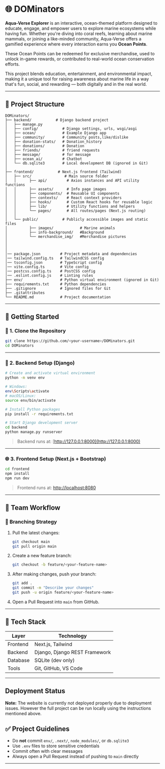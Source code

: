 # 🌐 DOMinators

**Aqua-Verse Explorer** is an interactive, ocean-themed platform designed to educate, engage, and empower users to explore marine ecosystems while having fun. Whether you're diving into coral reefs, learning about marine mammals, or joining a like-minded community, Aqua-Verse offers a gamified experience where every interaction earns you **Ocean Points**.

These Ocean Points can be redeemed for exclusive merchandise, used to unlock in-game rewards, or contributed to real-world ocean conservation efforts.

This project blends education, entertainment, and environmental impact, making it a unique tool for raising awareness about marine life in a way that's fun, social, and rewarding — both digitally and in the real world.

---

## 📁 Project Structure

```
DOMinators/
├── backend/           # Django backend project
│   ├── manage.py
│   ├── config/           # Django settings, urls, wsgi/asgi
│   ├── ocean/            # Example Django app
│   ├── community/        # Community posts,like/dislike  
│   ├── donation-stats/   # Donation_history
│   ├── donations/        # Donation
│   ├── friends/          # friend requests
│   ├── message/          # for message
│   ├── ocean_ai/         # Chatbot        
│   └── db.sqlite3        # Local development DB (ignored in Git)
│
├── frontend/           # Next.js frontend (Tailwind)
│   ├── src/               # Main source folder
│   │      ├── api/         # Axios instances and API utility functions      
│   │      ├── assets/      # Info page images
│   │      ├── components/  # Reusable UI components
│   │      ├── contexts/    # React context providers
│   │      ├── hooks/       # Custom React hooks for reusable logic
│   │      ├── lib/         # Utility functions and helpers
│   │      └── pages/       # All routes/pages (Next.js routing)
│   │
│   └── public/           # Publicly accessible images and static files
│          ├── images/            # Marine animals
│          ├── info-background/   #Background
│          └── merchandise_img/   #Merchandise pictures
│          
│           
│   
│── package.json         # Project metadata and dependencies
│── tailwind.config.ts   # TailwindCSS config
│── tsconfig.json        # TypeScript config
│── vite.config.ts       # Vite config
│── postcss.config.ts    # PostCSS config
│── .eslint.config.js    # Linting rules
├── env/                 # Python virtual environment (ignored in Git)
├── requirements.txt     # Python dependencies
├── .gitignore           # Ignored files for Git 
├── .gitattributes
└── README.md            # Project documentation
```

---

## 🚀 Getting Started

### 🔧 1. Clone the Repository

```bash
git clone https://github.com/<your-username>/DOMinators.git
cd DOMinators
```

---

### 🐍 2. Backend Setup (Django)

```bash
# Create and activate virtual environment
python -m venv env

# Windows:
env\Scripts\activate
# macOS/Linux:
source env/bin/activate

# Install Python packages
pip install -r requirements.txt

# Start Django development server
cd backend
python manage.py runserver
```

> Backend runs at: [http://127.0.0.1:8000](http://127.0.0.1:8000)

---

### 🌐 3. Frontend Setup (Next.js + Bootstrap)

```bash
cd frontend
npm install
npm run dev
```

> Frontend runs at: [http://localhost:8080](http://localhost:8080)

---

## 👥 Team Workflow

### 🌳 Branching Strategy

1. Pull the latest changes:

   ```bash
   git checkout main
   git pull origin main
   ```

2. Create a new feature branch:

   ```bash
   git checkout -b feature/<your-feature-name>
   ```

3. After making changes, push your branch:

   ```bash
   git add .
   git commit -m "Describe your changes"
   git push -u origin feature/<your-feature-name>
   ```

4. Open a Pull Request into `main` from GitHub.

---

## 🧰 Tech Stack

| Layer    | Technology                    |
| -------- | ----------------------------- |
| Frontend | Next.js, Tailwind     |
| Backend  | Django, Django REST Framework |
| Database | SQLite (dev only)             |
| Tools    | Git, GitHub, VS Code          |

---

## Deployment Status
**Note:** The website is currently not deployed properly due to deployment issues. However the full project can be run locally using the instructions mentioned above.

## ✅ Project Guidelines

* Do **not** commit `env/`, `.next/`, `node_modules/`, or `db.sqlite3`
* Use `.env` files to store sensitive credentials
* Commit often with clear messages
* Always open a Pull Request instead of pushing to `main` directly

---





